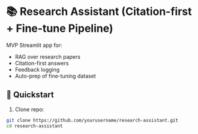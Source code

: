 # 📚 Research Assistant (Citation-first + Fine-tune Pipeline)

MVP Streamlit app for:
- RAG over research papers
- Citation-first answers
- Feedback logging
- Auto-prep of fine-tuning dataset

## 🚀 Quickstart

1. Clone repo:
```bash
git clone https://github.com/yourusername/research-assistant.git
cd research-assistant
